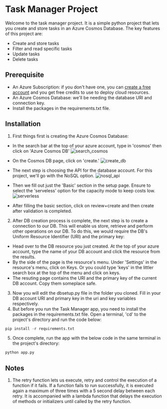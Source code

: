 # Task Manager Project
Welcome to the task manager project. It is a simple python project that lets you create and store tasks in an Azure Cosmos Database. The key features of this project are:
- Create and store tasks
- Filter and read specific tasks
- Update tasks
- Delete tasks

## Prerequisite
- An Azure Subscription: if you don't have one, you can [create a free account](https://azure.microsoft.com/en-us/free) and you get free credits to use to deploy cloud resources. 
- An Azure Cosmos Database: we'll be needing the database URI and connection key.
- Install the packages in the requirements.txt file.

## Installation
1. First things first is creating the Azure Cosmos Database:
- In the search bar at the top of your azure account, type in 'cosmos' then click on 'Azure Cosmos DB'
![search_cosmos](https://github.com/cloudquill/cloud-projects/assets/122037381/73644e00-a60b-4213-9a85-07993eed10c5)

- On the Cosmos DB page, click on 'create.'
![create_db](https://github.com/cloudquill/cloud-projects/assets/122037381/05e45e29-a4cc-4d1c-8a97-8c33613b1d0e)

- The next step is choosing the API for the database account. For this project, we'll go with the NoSQL option.
![nosql_api](https://github.com/cloudquill/cloud-projects/assets/122037381/8592a693-3dea-44d3-a21e-45ecd3fcb145)

- Then we fill out just the 'Basic' section in the setup page. Ensure to select the 'serveless' option for the capacity mode to keep costs low.
![serverless](https://github.com/cloudquill/cloud-projects/assets/122037381/215abc75-d720-40b2-a498-06657a8555c8)

- After filling the basic section, click on review+create and then create after validation is completed.

2. After DB creation process is complete, the next step is to create a connection to our DB. This will enable us store, retrieve and perform other operations on our DB. To do this, we would require the DB's Uniform Resource Identifier (URI) and the primary key:
- Head over to the DB resource you just created. At the top of your azure account, type the name of your DB account and click the resource from the results.
- By the side of the page is the resource's menu. Under 'Settings' in the resource's menu, click on Keys. Or you could type 'keys' in the littler search box at the top of the menu and click on keys.
- The resuting page contains the URI and the primary key of the current DB account. Copy them someplace safe.

3. Now you will edit the dbsetup.py file in the folder you cloned. Fill in your DB account URI and primary key in the uri and key variables respectively.
4. But before you run the Task Manager app, you need to install the packages in the requirements.txt file. Open a terminal, 'cd' to the project's directory and run the code below:
````python
pip install -r requirements.txt
````
5. Once complete, run the app with the below code in the same terminal in the project's directory:
````python
python app.py
````
## Notes
1. The retry function lets us execute, retry and control the execution of a function if it fails. If a function fails to run successfully, it is executed again a maximum of three times with a 5 second delay between each retry. It is accompanied with a lambda function that delays the execution of methods or initializers until called by the retry function.
